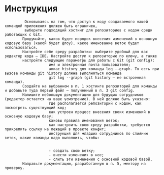 # Инструкция




             Основываясь на том, что доступ к коду создаваемого нашей командой приложения должен быть ограничен, 
             выберите подходящий хостинг для репозиториев с кодом среди работающих с Git.
            Продумайте, каков будет порядок внесения изменений в основную кодовую базу (какой будет флоу), какое именование веток будет использоваться.
            Настройте себе среду разработки: выберите удобный для вас редактор кода — IDE. Настройте доступ к репозиторию по ключу, а также 
            настройте следующие параметры для работы с Git (git config):
                        имя и электронная почта пользователя;
                        алиас history для команды log --graph. То есть при вызове команды git history должна выполняться команда 
                        git log --graph (git history — не встроенная команда).
            Создайте на выбранном в п. 1 хостинге репозиторий для команды и добавьте туда первый файл — полученный в п. 3 git config.
            Напишите небольшую документацию для будущих сотрудников (редактор остается на ваше усмотрение). В ней должно быть указано:
                        где располагается репозиторий с кодом, как посмотреть существующий код;
                        как устроен процесс внесения своих изменений в основную кодовую базу;
                        каковы правила именования веток;
                        как настроить свою среду разработки, требуется прикрепить ссылку на лежащий в проекте конфиг;
                        инструкция для младших сотрудников по слиянию веток, какие команды надо выполнить, чтобы:


                        - создать свою ветку;
                        - внести изменения в нее;
                        - слить эти изменения с основной кодовой базой.
            Направьте документацию, разработанную в п. 5, ментору на проверку.

